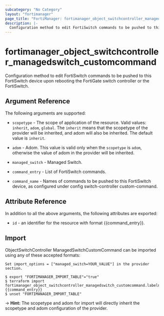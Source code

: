 ```yaml
---
subcategory: "No Category"
layout: "fortimanager"
page_title: "FortiManager: fortimanager_object_switchcontroller_managedswitch_customcommand"
description: |-
  Configuration method to edit FortiSwitch commands to be pushed to this FortiSwitch device upon rebooting the FortiGate switch controller or the FortiSwitch.
---
```


# fortimanager_object_switchcontroller_managedswitch_customcommand
Configuration method to edit FortiSwitch commands to be pushed to this FortiSwitch device upon rebooting the FortiGate switch controller or the FortiSwitch.

## Argument Reference


The following arguments are supported:

* `scopetype` - The scope of application of the resource. Valid values: `inherit`, `adom`, `global`. The `inherit` means that the scopetype of the provider will be inherited, and adom will also be inherited. The default value is `inherit`.
* `adom` - Adom. This value is valid only when the `scopetype` is `adom`, otherwise the value of adom in the provider will be inherited.
* `managed_switch` - Managed Switch.

* `command_entry` - List of FortiSwitch commands.
* `command_name` - Names of commands to be pushed to this FortiSwitch device, as configured under config switch-controller custom-command.


## Attribute Reference

In addition to all the above arguments, the following attributes are exported:
* `id` - an identifier for the resource with format {{command_entry}}.

## Import

ObjectSwitchController ManagedSwitchCustomCommand can be imported using any of these accepted formats:
```
Set import_options = ["managed_switch=YOUR_VALUE"] in the provider section.

$ export "FORTIMANAGER_IMPORT_TABLE"="true"
$ terraform import fortimanager_object_switchcontroller_managedswitch_customcommand.labelname {{command_entry}}
$ unset "FORTIMANAGER_IMPORT_TABLE"
```
-> **Hint:** The scopetype and adom for import will directly inherit the scopetype and adom configuration of the provider.
